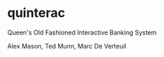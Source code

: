 # quinterac
Queen's Old Fashioned Interactive Banking System

Alex Mason, Ted Munn, Marc De Verteuil

